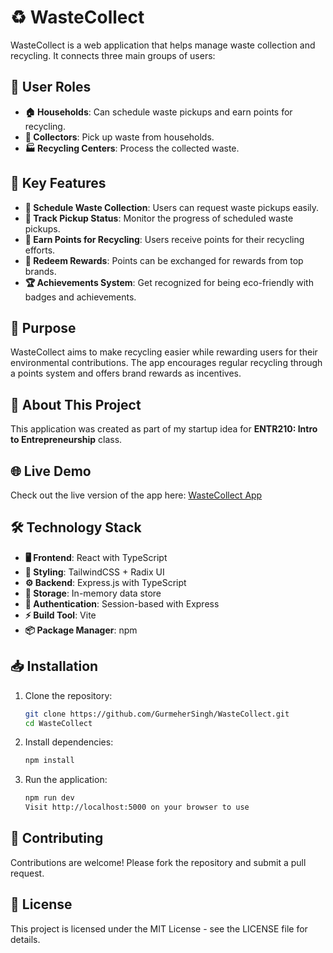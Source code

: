 # ♻️ WasteCollect

WasteCollect is a web application that helps manage waste collection and recycling. It connects three main groups of users:

## 👥 User Roles

- **🏠 Households**: Can schedule waste pickups and earn points for recycling.
- **🚛 Collectors**: Pick up waste from households.
- **🏭 Recycling Centers**: Process the collected waste.

## 🌟 Key Features

- **📅 Schedule Waste Collection**: Users can request waste pickups easily.
- **📍 Track Pickup Status**: Monitor the progress of scheduled waste pickups.
- **🎯 Earn Points for Recycling**: Users receive points for their recycling efforts.
- **🎁 Redeem Rewards**: Points can be exchanged for rewards from top brands.
- **🏆 Achievements System**: Get recognized for being eco-friendly with badges and achievements.

## 🎯 Purpose

WasteCollect aims to make recycling easier while rewarding users for their environmental contributions. The app encourages regular recycling through a points system and offers brand rewards as incentives.

## 🚀 About This Project

This application was created as part of my startup idea for **ENTR210: Intro to Entrepreneurship** class.

## 🌐 Live Demo
Check out the live version of the app here: [WasteCollect App](https://wastecollect.onrender.com)

## 🛠️ Technology Stack

- **🖥️ Frontend**: React with TypeScript
- **🎨 Styling**: TailwindCSS + Radix UI
- **⚙️ Backend**: Express.js with TypeScript
- **💾 Storage**: In-memory data store
- **🔐 Authentication**: Session-based with Express
- **⚡ Build Tool**: Vite
- **📦 Package Manager**: npm

## 📥 Installation

1. Clone the repository:
   ```sh
   git clone https://github.com/GurmeherSingh/WasteCollect.git
   cd WasteCollect
   ```
2. Install dependencies:
   ```sh
   npm install
   ```
3. Run the application:
   ```sh
   npm run dev
   Visit http://localhost:5000 on your browser to use
   ```

## 🤝 Contributing

Contributions are welcome! Please fork the repository and submit a pull request.

## 📜 License

This project is licensed under the MIT License - see the LICENSE file for details.
